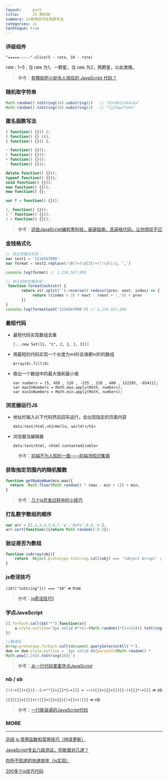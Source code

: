 ```yaml
---
layout:     post
title:      JS 黑科技
summary: Js常用技巧及简便写法
categories: Js
technique: true
---
```



### 评级组件

`"★★★★★☆☆☆☆☆".slice(5 - rate, 10 - rate)`

rate : 1~5 ; 当 rate 为1，一颗星，当 rate 为2，两颗星，以此类推。

> 参考：[有哪些短小却令人惊叹的 JavaScript 代码？](https://www.zhihu.com/question/46943112/answer/113583615)

### 随机取字符串

```javascript
Math.random().toString(16).substring(2)   // "83c8811d44a5a"
Math.random().toString(36).substring(2)   // "tj2tqwrfahe"
```
### 匿名函数写法

```javascript
( function() {}() );
( function() {} )();
[ function() {}() ];

~ function() {}();
! function() {}();
+ function() {}();
- function() {}();

delete function() {}();
typeof function() {}();
void function() {}();
new function() {}();
new function() {};

var f = function() {}();

1, function() {}();
1 ^ function() {}();
1 > function() {}();
```

> 参考：[这些JavaScript编程黑科技，装逼指南，高逼格代码，让你惊叹不已](https://github.com/jawil/blog/issues/24)

### 金钱格式化

```javascript
// 用正则魔法实现：
var test1 = '1234567890'
var format = test1.replace(/\B(?=(\d{3})+(?!\d))/g, ',')

console.log(format) // 1,234,567,890

// 非正则的优雅实现：
 function formatCash(str) {
       return str.split('').reverse().reduce((prev, next, index) => {
            return ((index % 3) ? next : (next + ',')) + prev
       })
}
console.log(formatCash('1234567890')) // 1,234,567,890
```

### 最短代码


- 最短代码实现数组去重 

    `[...new Set([1, "1", 2, 1, 1, 3])]`

- 用最短的代码实现一个长度为m(6)且值都n(8)的数组

    `Array(6).fill(8)`

- 取出一个数组中的最大值和最小值

    `var numbers = [5, 458 , 120 , -215 , 228 , 400 , 122205, -85411]; `   
    `var maxInNumbers = Math.max.apply(Math, numbers); `  
    `var minInNumbers = Math.min.apply(Math, numbers);`   

### 浏览器运行JS


- 地址栏输入以下代码然后回车运行，会出现指定的页面内容

    `data:text/html,<h1>Hello, world!</h1>`

- 浏览器当编辑器

    `data:text/html, <html contenteditable>`

> 参考：[前端不为人知的一面——前端冷知识集锦](https://mp.weixin.qq.com/s/uIQ0krEgYQtcyRKdni391g)

### 获取指定范围内的随机整数

```javascript
function getRadomNum(min,max){
  return  Math.floor(Math.random() * (max - min + 1)) + min;
}
```

> 参考：[几个js开发过程中的小技巧](https://qianlongo.github.io/2016/03/26/%E5%87%A0%E4%B8%AAjs%E5%BC%80%E5%8F%91%E8%BF%87%E7%A8%8B%E4%B8%AD%E7%9A%84%E5%B0%8F%E6%8A%80%E5%B7%A7/#more)

### 打乱数字数组的顺序

```javascript
var arr = [1,2,3,4,5,6,7,'a','dsfs',8,9,'v'];
arr.sort(function(){return Math.random()-0.5});
```

### 验证是否为数组

```javascript
function isArray(obj){
    return  Object.prototype.toString.call(obj) === '[object Array]' ;
}
```

### js奇淫技巧

`(10)["toString"]() === "10"`  => true

> 参考：[js奇淫技巧1](http://qylanikin.lofter.com/post/1cbb3f55_cc787c9)

### 学点JavaScript

```javascript
[].forEach.call($$("*"),function(a){
    a.style.outline="1px solid #"+(~~(Math.random()*(1<<24))).toString(16)
})

//翻译后
Array.prototype.forEach.call(document.querySelectorAll('*'), 
dom => dom.style.outline = `1px solid #${parseInt(Math.random() * 
Math.pow(2,24)).toString(16)}`)
```

> 参考：[从一行代码里面学点JavaScript](https://sdk.cn/news/3025)


### nb / sb

`(!(~+[])+{})[--[~+""][+[]]*[~+[]] + ~~!+[]]+({}+[])[[~!+[]]*~+[]]`  => sb  

`([][[]]+[])[+!![]]+([]+{})[!+[]+!![]]` => nb

> 参考：[一行能装逼的JavaScript代码](http://www.jfh.com/jfperiodical/article/3224)



### MORE

***************************************** 

[总结 js 常用函数和常用技巧（持续更新）](https://juejin.im/entry/57ff58772e958a0055b0753a)

[JavaScript专业八级测试，你能做对几道？](http://ourjs.com/detail/52fb82e13bd19c4814000001)

[你所不知道的快速排序（js实现）](https://juejin.im/post/5966f57051882568b20dc3e1)

[200多个js技巧代码](http://www.cnblogs.com/ranzige/p/4211542.html)

